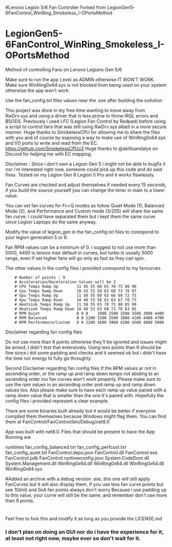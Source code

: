 #Lenovo Legión 5/6 Fan Controller
Forked from LegionGen5-6FanControl_WinRing_Smokeless_I-OPortsMethod






# LegionGen5-6FanControl_WinRing_Smokeless_I-OPortsMethod
Method of controlling Fans on Lenovo Legions Gen 5/6

Make sure to run the app (.exe) as ADMIN otherwise IT WON'T WORK.
Make sure WinRing0x64.sys is not blocked from being used on your system otherwise the app
won't work.

Use the fan_config.txt files values near the .exe after building the sollution

This project was done in my free time wanting to move away from RwDrv.sys and using a driver
that is less prone to throw IRQL errors and BSODS.
Previously i used LFC (Legion Fan Control by Rodpad) before using a script to control
fans that was still using RwDrv.sys albeit in a more secure manner.
Huge thanks to SmokelessCPU for allowing me to share the files with you and of course by
exposing a way to make use of WinRing0x64.sys and I/O ports to write and read from the EC.
https://github.com/SmokelessCPUv2
Huge thanks to @akillisandalye on Discord for helping me with EC mapping.

Disclaimer : Since i don't own a Legion Gen 5 i might not be able to bugfix it nor i'm
interested right now, someone could pick up this code and do said fixes.
Tested on my Legion Gen 6 Legion 5 Pro and it works flawlessly.

Fan Curves are checked and adjust themselves if needed every 15 seconds, if you build the source
yourself you can change the timer in main to a lower value.

You can set fan curves for Fn+Q modes as follow
Quiet Mode (1), Balanced Mode (2), and Performance and Custom mode (3/255) will share the same fan curve.
I could have separated them but i kept them the same curve since Legion Laptops do the same anyway.

Modify the value of legion_gen in the fan_config.txt files to corespond to your legion generation
5 or 6.

Fan RPM values can be a minimum of 0. i suggest to not use more than 5000, 4400 is lenovo max default
in curves, but turbo is usually 5000 range, even if set higher fans will go
only as fast as they can spin.

The other values in the config files i provided corespond to my fancurves

        # Number of points : 9
        # Acceleration/Deceleration Values will be 2
        # CPU Temps Ramp Up        11 45 55 60 65 70 75 80 90
        # Cpu Temps Ramp Down      10 43 53 58 63 68 73 78 87
        # Gpu Temps Ramp Up        11 50 55 60 63 66 69 72 75
        # Gpu Temps Ramp Down      10 48 53 58 61 63 67 70 73
        # Heatsink Temps Ramp Up   11 50 55 65 70 75 80 85 90
        # Heatsink Temps Ramp Down 10 48 53 63 68 73 78 83 85
        # RPM Quiet                0 0 0    1800 2500 3200 3500 3800 4400       
        # RPM Balanced             0 0 2200 3200 3500 3800 4100 4400 4700
        # RPM Performance/Custom   0 0 2200 3600 3900 4200 4500 4800 5000

Disclaimer regarding fan config files

Do not use more than 9 points otherwise they'll be ignored and issues might be arised, I didn't
test that extensively. Using less points than 9 should be fine since i did some padding and checks
and it seemed ok but i didn't have the time nor energy to fully go throughly.

Second Disclaimer regarding fan config files
If the RPM values ar not in ascending order, or the ramp up and ramp down temps not abiding
to an ascending order too fan curves won't work properly. Please make sure to use the rpm
values in an ascending order and ramp up and ramp down values too. Also please make sure
to have each ramp up value paired with a ramp down value that is smaller than the one it's paired
with. Hopefully the config files i provided represent a clear example.

There are some binaries built already but it would be better if everyone compiled them themselves
because Windows might flag them.
You can find them at FanControl/FanControl/bin/Debug/net8.0

App was built with net8.0.
Files that should be present to have the App Running are

runtimes
fan_config_balanced.txt
fan_config_perfcust.txt
fan_config_quiet.txt
FanControl.deps.json
FanControl.dll
FanControl.exe
FanControl.pdb
FanControl.runtimeconfig.json
System.CodeDom.dll
System.Management.dll
WinRing0x64.dll
WinRing0x64.dll
WinRing0x64.dll
WinRing0x64.sys

#Added an archive with a debug version .exe, this one will still apply FanCurves but
it will also display them.
If you use less fan curve points but see 10(int) and 0xA fan points always don't worry
Because i use padding up to this value, your curve will still be the same, and remember
don't use more than 9 points.
# 

Feel free to fork this and modify it as long as you provide the LICENSE.md

### I don't plan on doing an GUI nor do i have the experience for it, at least not right now, maybe ever so don't wait for it. ###
